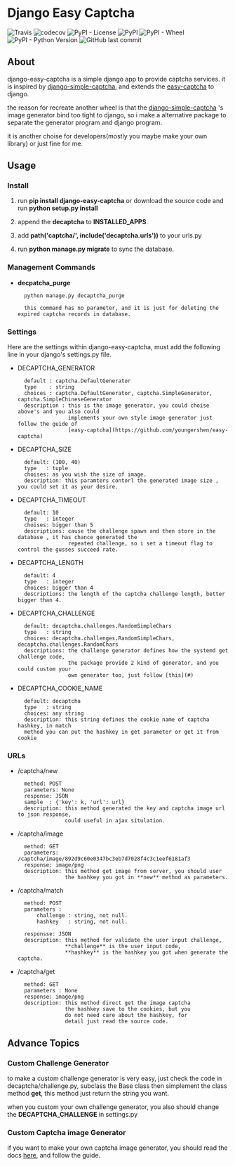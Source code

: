 # Django Easy Captcha

![Travis](https://img.shields.io/travis/youngershen/django-easy-captcha.svg)
![codecov](https://codecov.io/gh/youngershen/django-easy-captcha/branch/develop/graph/badge.svg)
![PyPI - License](https://img.shields.io/pypi/l/django-easy-captcha.svg)
![PyPI](https://img.shields.io/pypi/v/django-easy-captcha.svg)
![PyPI - Wheel](https://img.shields.io/pypi/wheel/django-easy-captcha.svg)
![PyPI - Python Version](https://img.shields.io/pypi/pyversions/django-easy-captcha.svg)
![GitHub last commit](https://img.shields.io/github/last-commit/youngershen/django-easy-captcha.svg)

## About

django-easy-captcha is a simple django app to provide captcha services. 
it is inspired by [django-simple-captcha](https://github.com/mbi/django-simple-captcha), 
and extends the [easy-captcha](https://github.com/youngershen/easy-captcha) to django.

the reason for recreate another wheel is that the  [django-simple-captcha](https://github.com/mbi/django-simple-captcha)
's image generator bind too tight to django, so i make a alternative package to separate the generator program and
django program.

it is another choise for developers(mostly you maybe make your own library) or just fine for me.

## Usage

### Install

1. run **pip install django-easy-captcha** or download the source code and run **python setup.py install**

2. append the **decaptcha** to **INSTALLED_APPS**.

3. add **path('captcha/', include('decaptcha.urls'))** to your urls.py

4. run **python manage.py migrate** to sync the database.

### Management Commands

* **decpatcha_purge** 

        python manage.py decaptcha_purge
        
        this command has no parameter, and it is just for deleting the expired captcha records in database.
        

### Settings

Here are the settings within django-easy-captcha, must add the following line in your django's settings.py file.

* DECAPTCHA_GENERATOR
    
        default : captcha.DefaultGenerator
        type    : string
        choices : captcha.DefaultGenerator, captcha.SimpleGenerator, captcha.SimpleChineseGenerator
        description : this is the image generator, you could choise above's and you also could
                      implements your own style image generator just follow the guide of 
                      [easy-captcha](https://github.com/youngershen/easy-captcha)
        
        

* DECAPTCHA_SIZE

        default: (100, 40)
        type   : tuple
        choises: as you wish the size of image.
        description: this paramters contorl the generated image size , you could set it as your desire.
        
* DECAPTCHA_TIMEOUT

        default: 10
        type   : integer
        choises: bigger than 5
        descriptions: cause the challenge spawn and then store in the database , it has chance generated the
                      repeated challenge, so i set a timeout flag to control the gusses succeed rate.
                      
* DECAPTCHA_LENGTH

        default: 4
        type   : integer
        choices: bigger than 4
        descriptions: the length of the captcha challenge length, better bigger than 4.          
        
* DECAPTCHA_CHALLENGE

        default: decaptcha.challenges.RandomSimpleChars
        type   : string
        choices: decaptcha.challenges.RandomSimpleChars, decaptcha.challenges.RandomChars
        descriptions: the challenge generator defines how the systemd get challenge code,
                      the package provide 2 kind of generator, and you could custom your 
                      own generator too, just follow [this](#)
                     

* DECAPTCHA_COOKIE_NAME
    
        default: decaptcha
        type   : string
        choices: any string
        description: this string defines the cookie name of captcha hashkey, in match
        method you can put the hashkey in get parameter or get it from cookie

 
### URLs

* /captcha/new
    
        method: POST
        parameters: None
        response: JSON
        sample  : {'key': k, 'url': url}
        description: this method generated the key and captcha image url to json response, 
                     could useful in ajax situlation.
                      
* /captcha/image

        method: GET
        parameters: /captcha/image/892d9c60e0347bc3eb7d7028f4c3c1eef6181af3
        response: image/png
        description: this method get image from server, you should user
                     the hashkey you got in **new** method as parameters.
                     
* /captcha/match
        
        method: POST
        parameters : 
            challenge : string, not null. 
            hashkey   : string, not null.

        responsse: JSON
        description: this method for validate the user input challenge,
                     **challenge** is the user input code, 
                     **hashkey** is the hashkey you got when generate the captcha.
        
* /captcha/get
    
        method: GET
        parameters : None
        response: image/png
        description: this method direct get the image captcha 
                     the hashkey save to the cookies, but you
                     do not need care about the hashkey, for 
                     detail just read the source code.


## Advance Topics

### Custom Challenge Generator

to make a custom challenge generator is very easy, just check the code in decaptcha/challenge.py, subclass the Base
class then simplement the class method **get**, this method just return the string you want.

when you custom your own challenge generator, you also should change the **DECAPTCHA_CHALLENGE** in settings.py

### Custom Captcha image Generator

if you want to make your own captcha image generator, you should read the docs [here](https://github.com/youngershen/easy-captcha#custom-captcha-generator), and follow
the guide.
